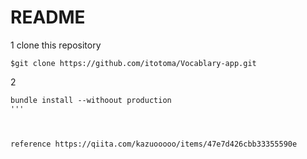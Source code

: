 # README


1 clone this repository
```
$git clone https://github.com/itotoma/Vocablary-app.git
```

2 
```
bundle install --withoout production
'''



reference https://qiita.com/kazuooooo/items/47e7d426cbb33355590e